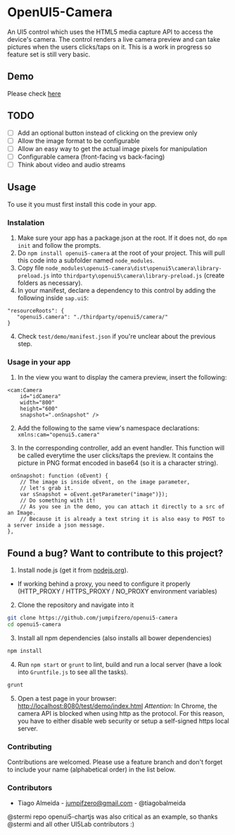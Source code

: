 # OpenUI5-Camera

An UI5 control which uses the HTML5 media capture API to access the device's camera. The control renders a live camera preview and can take pictures when the users clicks/taps on it.
This is a work in progress so feature set is still very basic.

## Demo

Please check [here](https://jumpifzero.github.io/openui5-camera/test/demo/index.html)

## TODO

- [ ] Add an optional button instead of clicking on the preview only
- [ ] Allow the image format to be configurable
- [ ] Allow an easy way to get the actual image pixels for manipulation
- [ ] Configurable camera (front-facing vs back-facing)
- [ ] Think about video and audio streams

## Usage

To use it you must first install this code in your app.

### Instalation

 1. Make sure your app has a package.json at the root. If it does not, do `npm init` and follow the prompts.
 2. Do `npm install openui5-camera` at the root of your project. This will pull this code into a subfolder named `node_modules`.
 3. Copy file `node_modules\openui5-camera\dist\openui5\camera\library-preload.js` into `thirdparty\openui5\camera\library-preload.js` (create folders as necessary).
 4. In your manifest, declare a dependency to this control by adding the following inside `sap.ui5`:
 ```
 "resourceRoots": {
	"openui5.camera": "./thirdparty/openui5/camera/"
 }
 ```
 4. Check `test/demo/manifest.json` if you're unclear about the previous step.

### Usage in your app

 1. In the view you want to display the camera preview, insert the following:

```
<cam:Camera
    id="idCamera"
    width="800"
    height="600"
    snapshot=".onSnapshot" />
```
 2. Add the following to the same view's namespace declarations: `xmlns:cam="openui5.camera"`

 3. In the corresponding controller, add an event handler. This function will be called everytime the user clicks/taps the preview.
It contains the picture in PNG format encoded in base64 (so it is a character string).

```
 onSnapshot: function (oEvent) {
    // The image is inside oEvent, on the image parameter,
    // let's grab it.
    var sSnapshot = oEvent.getParameter("image")});
    // Do something with it!
    // As you see in the demo, you can attach it directly to a src of an Image. 
    // Because it is already a text string it is also easy to POST to a server inside a json message. 
},
```

## Found a bug? Want to contribute to this project?

1. Install node.js (get it from [nodejs.org](http://nodejs.org/)).
 * If working behind a proxy, you need to configure it properly (HTTP_PROXY / HTTPS_PROXY / NO_PROXY environment variables)

2. Clone the repository and navigate into it
```sh
git clone https://github.com/jumpifzero/openui5-camera
cd openui5-camera
```
3. Install all npm dependencies (also installs all bower dependencies)
```sh
npm install
```

4. Run `npm start` or `grunt` to lint, build and run a local server (have a look into `Gruntfile.js` to see all the tasks).
```sh
grunt
```

5. Open a test page in your browser: [http://localhost:8080/test/demo/index.html](http://localhost:8080/test/demo/index.html) *Attention:* In Chrome, the camera API is blocked when using http as the protocol. For this reason, you have to either disable web security or setup a self-signed https local server.

### Contributing

Contributions are welcomed. Please use a feature branch and don't forget to include your name (alphabetical order) in the list below.

### Contributors

 - Tiago Almeida - [jumpifzero@gmail.com](mailto:jumpifzero@gmail.com) - @tiagobalmeida

@stermi repo openui5-chartjs was also critical as an example, so thanks @stermi and all other UI5Lab contributors :)

